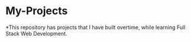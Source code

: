 # My-Projects
<span>*This repository has projects that I have built overtime, while learning Full Stack Web Development.</span>

